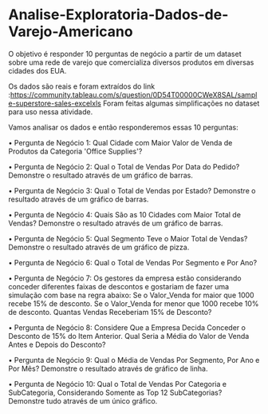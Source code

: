 # Analise-Exploratoria-Dados-de-Varejo-Americano
O objetivo é responder 10 perguntas de negócio a partir de um dataset sobre uma rede de varejo que comercializa diversos produtos em diversas cidades dos EUA.

Os dados são reais e foram extraídos do link :https://community.tableau.com/s/question/0D54T00000CWeX8SAL/sample-superstore-sales-excelxls
Foram feitas algumas simplificações no dataset para uso nessa atividade.

Vamos analisar os dados e então responderemos essas 10 perguntas:

• Pergunta de Negócio 1: Qual Cidade com Maior Valor de Venda de Produtos da Categoria 'Office Supplies'?

• Pergunta de Negócio 2: Qual o Total de Vendas Por Data do Pedido? Demonstre o resultado através de um gráfico de barras.

• Pergunta de Negócio 3: Qual o Total de Vendas por Estado? Demonstre o resultado através de um gráfico de barras.

• Pergunta de Negócio 4: Quais São as 10 Cidades com Maior Total de Vendas? Demonstre o resultado através de um gráfico de barras.

• Pergunta de Negócio 5: Qual Segmento Teve o Maior Total de Vendas? Demonstre o resultado através de um gráfico de pizza.

• Pergunta de Negócio 6: Qual o Total de Vendas Por Segmento e Por Ano?

• Pergunta de Negócio 7: Os gestores da empresa estão considerando conceder diferentes faixas de descontos e gostariam de fazer uma simulação com base na regra abaixo: Se o Valor_Venda for maior que 1000 recebe 15% de desconto. Se o Valor_Venda for menor que 1000 recebe 10% de desconto. Quantas Vendas Receberiam 15% de Desconto?

• Pergunta de Negócio 8: Considere Que a Empresa Decida Conceder o Desconto de 15% do Item Anterior. Qual Seria a Média do Valor de Venda Antes e Depois do Desconto?

• Pergunta de Negócio 9: Qual o Média de Vendas Por Segmento, Por Ano e Por Mês? Demonstre o resultado através de gráfico de linha.

• Pergunta de Negócio 10: Qual o Total de Vendas Por Categoria e SubCategoria, Considerando Somente as Top 12 SubCategorias? Demonstre tudo através de um único gráfico.
